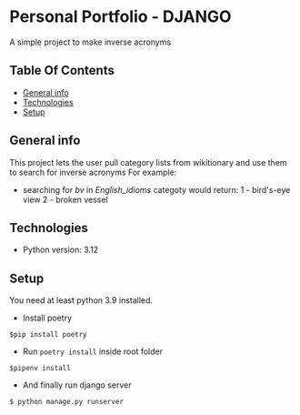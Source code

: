 Personal Portfolio - DJANGO
============================
A simple project to make inverse acronyms


Table Of Contents
----------------------------
+ [General info](#general-info)
+ [Technologies](#technologies)
+ [Setup](#setup)

## General info
This project lets the user pull category lists from wikitionary and use them to search for inverse acronyms
For example:
- searching for *bv* in *English_idioms* categoty would return:
  1 - bird's-eye view
  2 - broken vessel

## Technologies
* Python version: 3.12


## Setup
You need at least python 3.9 installed.
+ Install poetry
```
$pip install poetry
```
+ Run ```poetry install``` inside root folder
```
$pipenv install 
```
+ And finally run django server
```
$ python manage.py runserver
```
